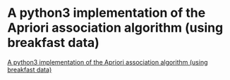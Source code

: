 # A python3 implementation of the Apriori association algorithm (using breakfast data)
[A python3 implementation of the Apriori association algorithm (using breakfast data)](https://aiwithcloud.com/2022/09/15/a_python3_implementation_of_the_apriori_association_algorithm_using_breakfast_data/)
